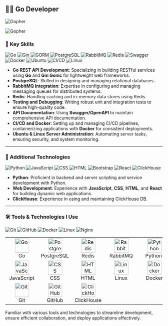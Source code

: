 ## 👨‍💻 Go Developer
![Gopher](https://img.shields.io/badge/Gopher-00ADD8?style=flat&logo=go&logoColor=white)

![Gopher](https://blog.golang.org/gopher/gopher.png)

### 🚀 Key Skills

![Go](https://img.shields.io/badge/-Go-00ADD8?style=flat&logo=go&logoColor=white)
![Gin](https://img.shields.io/badge/-Gin_Gonic-00ADD8?style=flat&logo=go&logoColor=white)
![GORM](https://img.shields.io/badge/-GORM-3766AB?style=flat&logo=go&logoColor=white)
![PostgreSQL](https://img.shields.io/badge/-PostgreSQL-336791?style=flat&logo=postgresql&logoColor=white)
![RabbitMQ](https://img.shields.io/badge/-RabbitMQ-FF6600?style=flat&logo=rabbitmq&logoColor=white)
![Redis](https://img.shields.io/badge/-Redis-DC382D?style=flat&logo=redis&logoColor=white)
![Swagger](https://img.shields.io/badge/-Swagger-85EA2D?style=flat&logo=swagger&logoColor=black)
![Docker](https://img.shields.io/badge/-Docker-2496ED?style=flat&logo=docker&logoColor=white)
![Ubuntu](https://img.shields.io/badge/-Ubuntu-E95420?style=flat&logo=ubuntu&logoColor=white)
![CI/CD](https://img.shields.io/badge/-CI%2FCD-007EC6?style=flat&logo=gitlab&logoColor=white)
![Linux](https://img.shields.io/badge/-Linux-FCC624?style=flat&logo=linux&logoColor=black)

- **Go REST API Development**: Specializing in building RESTful services using **Go** and **Gin Gonic** for lightweight web frameworks.
- **PostgreSQL**: Skilled in designing and managing relational databases.
- **RabbitMQ Integration**: Expertise in configuring and managing messaging queues for distributed systems.
- **Redis**: Handling caching and in-memory data stores using Redis.
- **Testing and Debugging**: Writing robust unit and integration tests to ensure high-quality code.
- **API Documentation**: Using **Swagger/OpenAPI** to maintain comprehensive API documentation.
- **CI/CD and Docker**: Setting up and managing CI/CD pipelines, containerizing applications with **Docker** for consistent deployments.
- **Ubuntu & Linux Server Administration**: Automating server tasks, ensuring security, and system monitoring.

---

### 🔧 Additional Technologies

![Python](https://img.shields.io/badge/-Python-3776AB?style=flat&logo=python&logoColor=white)
![JavaScript](https://img.shields.io/badge/-JavaScript-F7DF1E?style=flat&logo=javascript&logoColor=black)
![CSS](https://img.shields.io/badge/-CSS-1572B6?style=flat&logo=css3&logoColor=white)
![HTML](https://img.shields.io/badge/-HTML-E34F26?style=flat&logo=html5&logoColor=white)
![Bootstrap](https://img.shields.io/badge/-Bootstrap-7952B3?style=flat&logo=bootstrap&logoColor=white)
![React](https://img.shields.io/badge/-React-61DAFB?style=flat&logo=react&logoColor=black)
![ClickHouse](https://img.shields.io/badge/ClickHouse-Database-blue.svg)

- **Python**: Proficient in backend and server scripting and service development with Python.
- **Web Development**: Experience with **JavaScript**, **CSS**, **HTML**, and **React** for building dynamic web applications.
- **ClickHouse**: Experience in using and maintaining ClickHouse DB.

---

### 🛠 Tools & Technologies I Use

![Git](https://img.shields.io/badge/-Git-F05032?style=flat&logo=git&logoColor=white)
![GitHub](https://img.shields.io/badge/-GitHub-181717?style=flat&logo=github&logoColor=white)
![Docker](https://img.shields.io/badge/-Docker-2496ED?style=flat&logo=docker&logoColor=white)
![Linux](https://img.shields.io/badge/-Linux-FCC624?style=flat&logo=linux&logoColor=black)
![Nginx](https://img.shields.io/badge/-Nginx-269539?style=flat&logo=nginx&logoColor=white)

<table>
  <tr>
    <td align="center" style="min-width: 90px;">
      <img src="https://skillicons.dev/icons?i=go" alt="Go" width="45" height="45" />
      <br />&nbsp;&nbsp;&nbsp;&nbsp;&nbsp;&nbsp;Go&nbsp;&nbsp;&nbsp;&nbsp;&nbsp;&nbsp;
    </td>
    <td align="center" style="min-width: 90px;">
      <img src="https://skillicons.dev/icons?i=postgres" alt="PostgreSQL" width="45" height="45" />
      <br />PostgreSQL
    </td>
    <td align="center" style="min-width: 90px;">
      <img src="https://skillicons.dev/icons?i=redis" alt="Redis" width="45" height="45" />
      <br />&nbsp;&nbsp;Redis&nbsp;&nbsp;
    </td>
    <td align="center" style="min-width: 90px;">
      <img src="https://skillicons.dev/icons?i=rabbitmq" alt="RabbitMQ" width="45" height="45" />
      <br />RabbitMQ
    </td>
    <td align="center" style="min-width: 90px;">
      <img src="https://skillicons.dev/icons?i=python" alt="Python" width="45" height="45" />
      <br />&nbsp;Python&nbsp;&nbsp;
    </td>
  </tr>
  <tr>
    <td align="center" style="min-width: 90px;">
      <img src="https://skillicons.dev/icons?i=js" alt="JavaScript" width="45" height="45" />
      <br />JavaScript
    </td>
    <td align="center" style="min-width: 90px;">
      <img src="https://skillicons.dev/icons?i=css" alt="CSS" width="45" height="45" />
      <br />&nbsp;&nbsp;&nbsp;&nbsp;CSS&nbsp;&nbsp;&nbsp;&nbsp;
    </td>
    <td align="center" style="min-width: 90px;">
      <img src="https://skillicons.dev/icons?i=html" alt="HTML" width="45" height="45" />
      <br />&nbsp;&nbsp;&nbsp;&nbsp;HTML&nbsp;&nbsp;&nbsp;&nbsp;
    </td>
    <td align="center" style="min-width: 90px;">
      <img src="https://skillicons.dev/icons?i=linux" alt="Linux" width="45" height="45" />
      <br />&nbsp;&nbsp;Linux&nbsp;&nbsp;
    </td>
    <td align="center" style="min-width: 90px;">
      <img src="https://skillicons.dev/icons?i=docker" alt="Docker" width="45" height="45" />
      <br />&nbsp;Docker&nbsp;
    </td>
  </tr>
  <tr>
    <td align="center" style="min-width: 90px;">
      <img src="https://skillicons.dev/icons?i=git" alt="Git" width="45" height="45" />
      <br />&nbsp;&nbsp;&nbsp;&nbsp;Git&nbsp;&nbsp;&nbsp;&nbsp;
    </td>
    <td align="center" style="min-width: 90px;">
      <img src="https://skillicons.dev/icons?i=github" alt="GitHub" width="45" height="45" />
      <br />&nbsp;GitHub&nbsp;
    </td>
    <td align="center" style="min-width: 90px;">
      <img src="https://skillicons.dev/icons?i=clickhouse" alt="ClickHouse" width="45" height="45" />
      <br />ClickHouse
    </td>
  </tr>
</table>

Familiar with various tools and technologies to streamline development, ensure efficient collaboration, and deploy applications effectively.





